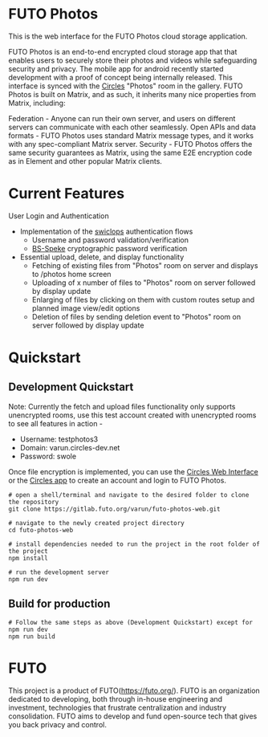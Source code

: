# FUTO Photos
This is the web interface for the FUTO Photos cloud storage application.

FUTO Photos is an end-to-end encrypted cloud storage app that
that enables users to securely store their photos and videos while safeguarding
security and privacy.
The mobile app for android recently started development with a proof of concept being 
internally released. This interface is synced with the [Circles](https://circu.li/circles.html)
"Photos" room in the gallery.
FUTO Photos is built on Matrix, and as such, it inherits many nice
properties from Matrix, including:

Federation - Anyone can run their own server, and users on different servers can communicate with each other seamlessly.
Open APIs and data formats - FUTO Photos uses standard Matrix message types, and it works
with any spec-compliant Matrix server.
Security - FUTO Photos offers the same security guarantees as Matrix, using the same
E2E encryption code as in Element and other popular Matrix clients.

# Current Features
User Login and Authentication
- Implementation of the [swiclops](https://gitlab.futo.org/cvwright/swiclops) authentication flows
     - Username and password validation/verification
     - [BS-Speke](https://gist.github.com/Sc00bz/e99e48a6008eef10a59d5ec7b4d87af3) cryptographic password verification
- Essential upload, delete, and display functionality
    - Fetching of existing files from "Photos" room on server and displays to /photos home screen
    - Uploading of x number of files to "Photos" room on server followed by display update
    - Enlarging of files by clicking on them with custom routes setup and planned image view/edit options
    - Deletion of files by sending deletion event to "Photos" room on server followed by display update

# Quickstart
## Development Quickstart
Note: Currently the fetch and upload files functionality only supports unencrypted rooms, 
use this test account created with unencrypted rooms to see all features in action - 
- Username: testphotos3 
- Domain: varun.circles-dev.net 
- Password: swole

Once file encryption is implemented, you can use the [Circles Web Interface](https://gitlab.futo.org/varun/circles-web-interface) or the [Circles app](https://circu.li/circles.html) to create an account and login to
FUTO Photos.

```
# open a shell/terminal and navigate to the desired folder to clone the repository
git clone https://gitlab.futo.org/varun/futo-photos-web.git

# navigate to the newly created project directory
cd futo-photos-web

# install dependencies needed to run the project in the root folder of the project
npm install

# run the development server
npm run dev
```

## Build for production
```
# Follow the same steps as above (Development Quickstart) except for npm run dev
npm run build 
```

# FUTO
This project is a product of FUTO(https://futo.org/). FUTO is an organization dedicated to developing, both through in-house engineering and investment, technologies that frustrate centralization and industry consolidation. FUTO aims to develop and fund open-source tech that gives you back privacy and control.

